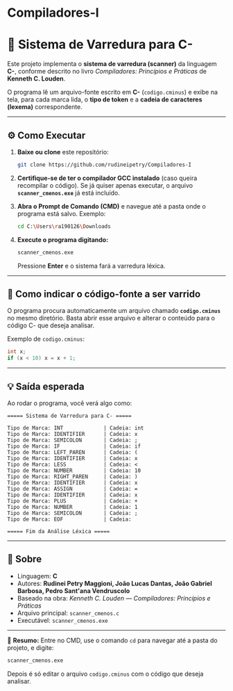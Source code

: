 # Compiladores-I
# 🧩 Sistema de Varredura para C-

Este projeto implementa o **sistema de varredura (scanner)** da linguagem **C-**, conforme descrito no livro *Compiladores: Princípios e Práticas* de **Kenneth C. Louden**.

O programa lê um arquivo-fonte escrito em **C-** (`codigo.cminus`) e exibe na tela, para cada marca lida, o **tipo de token** e a **cadeia de caracteres (lexema)** correspondente.

---

## ⚙️ Como Executar

1. **Baixe ou clone** este repositório:

   ```bash
   git clone https://github.com/rudineipetry/Compiladores-I
   ```

2. **Certifique-se de ter o compilador GCC instalado** (caso queira recompilar o código).
   Se já quiser apenas executar, o arquivo **`scanner_cmenos.exe`** já está incluído.

3. **Abra o Prompt de Comando (CMD)** e navegue até a pasta onde o programa está salvo.
   Exemplo:

   ```bash
   cd C:\Users\ra190126\Downloads
   ```

4. **Execute o programa digitando:**

   ```bash
   scanner_cmenos.exe
   ```

   Pressione **Enter** e o sistema fará a varredura léxica.

---

## 🧾 Como indicar o código-fonte a ser varrido

O programa procura automaticamente um arquivo chamado **`codigo.cminus`** no mesmo diretório.
Basta abrir esse arquivo e alterar o conteúdo para o código C- que deseja analisar.

Exemplo de `codigo.cminus`:

```c
int x;
if (x < 10) x = x + 1;
```

---

## 💡 Saída esperada

Ao rodar o programa, você verá algo como:

```
===== Sistema de Varredura para C- =====

Tipo de Marca: INT             | Cadeia: int
Tipo de Marca: IDENTIFIER      | Cadeia: x
Tipo de Marca: SEMICOLON       | Cadeia: ;
Tipo de Marca: IF              | Cadeia: if
Tipo de Marca: LEFT_PAREN      | Cadeia: (
Tipo de Marca: IDENTIFIER      | Cadeia: x
Tipo de Marca: LESS            | Cadeia: <
Tipo de Marca: NUMBER          | Cadeia: 10
Tipo de Marca: RIGHT_PAREN     | Cadeia: )
Tipo de Marca: IDENTIFIER      | Cadeia: x
Tipo de Marca: ASSIGN          | Cadeia: =
Tipo de Marca: IDENTIFIER      | Cadeia: x
Tipo de Marca: PLUS            | Cadeia: +
Tipo de Marca: NUMBER          | Cadeia: 1
Tipo de Marca: SEMICOLON       | Cadeia: ;
Tipo de Marca: EOF             | Cadeia: 

===== Fim da Análise Léxica =====
```

---

## 🧠 Sobre

* Linguagem: **C**
* Autores: **Rudinei Petry Maggioni, João Lucas Dantas, João Gabriel Barbosa, Pedro Sant'ana Vendruscolo**
* Baseado na obra: *Kenneth C. Louden — Compiladores: Princípios e Práticas*
* Arquivo principal: `scanner_cmenos.c`
* Executável: `scanner_cmenos.exe`

---

📍 **Resumo:**
Entre no CMD, use o comando `cd` para navegar até a pasta do projeto, e digite:

```bash
scanner_cmenos.exe
```

Depois é só editar o arquivo `codigo.cminus` com o código que deseja analisar.

